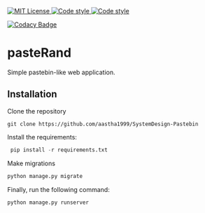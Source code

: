 <a href="https://github.com/furkanonder/pasteRand/blob/master/LICENSE" target="_blank">
  <img alt="MIT License" title="MIT License" src="https://img.shields.io/github/license/coogger/coogger.svg?style=for-the-badge"/>
</a>
<a href="https://github.com/psf/black" target="_blank">
 <img alt="Code style" title="Code style" src="https://img.shields.io/badge/Code%20style-black-black?style=for-the-badge"/>
</a>
<a href="https://github.com/timothycrosley/isort" target="_blank">
  <img alt="Code style" title="Code style" src="https://img.shields.io/badge/code%20style-isort-lightgrey?style=for-the-badge"/>
</a>

[![Codacy Badge](https://api.codacy.com/project/badge/Grade/5b15051c9e3b45758272009d30c3e7b3)](https://www.codacy.com/manual/furkanonder/pasteRand?utm_source=github.com&amp;utm_medium=referral&amp;utm_content=furkanonder/pasteRand&amp;utm_campaign=Badge_Grade)

# pasteRand
Simple pastebin-like web application.

## Installation
Clone the repository
```
git clone https://github.com/aastha1999/SystemDesign-Pastebin
```
Install the requirements:
```python
 pip install -r requirements.txt
```
Make migrations
```python
python manage.py migrate
```
Finally, run the following command:
```python
python manage.py runserver
```
